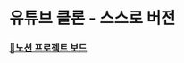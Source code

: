 # 유튜브 클론 - 스스로 버전


### [📗노션 프로젝트 보드](https://www.notion.so/youtube-clone-efb6d568bc6e45e48697c2d11b806496)


